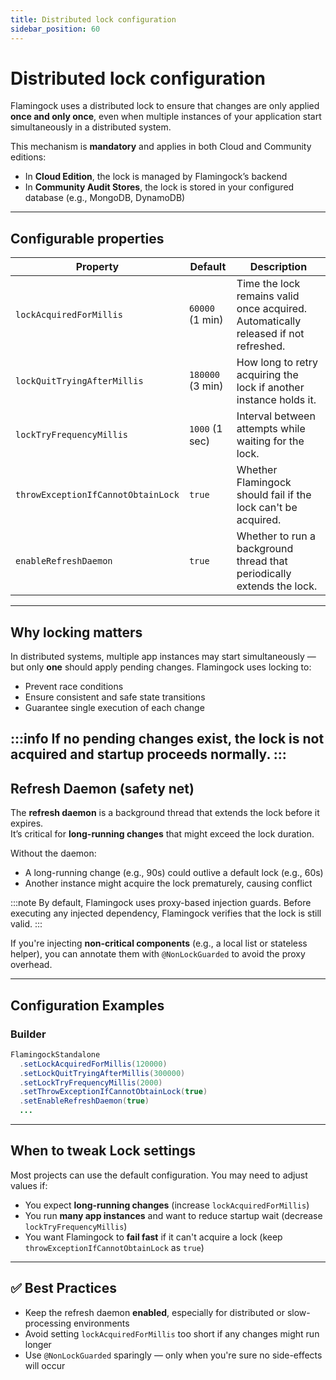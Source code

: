 ```yaml
---
title: Distributed lock configuration
sidebar_position: 60
---
```


# Distributed lock configuration

Flamingock uses a distributed lock to ensure that changes are only applied **once and only once**, even when multiple instances of your application start simultaneously in a distributed system.

This mechanism is **mandatory** and applies in both Cloud and Community editions:

- In **Cloud Edition**, the lock is managed by Flamingock’s backend
- In **Community Audit Stores**, the lock is stored in your configured database (e.g., MongoDB, DynamoDB)

---

## Configurable properties

| Property                             | Default          | Description                                                                         |
|--------------------------------------|------------------|-------------------------------------------------------------------------------------|
| `lockAcquiredForMillis`              | `60000` (1 min)  | Time the lock remains valid once acquired. Automatically released if not refreshed. |
| `lockQuitTryingAfterMillis`          | `180000` (3 min) | How long to retry acquiring the lock if another instance holds it.                  |
| `lockTryFrequencyMillis`             | `1000` (1 sec)   | Interval between attempts while waiting for the lock.                               |
| `throwExceptionIfCannotObtainLock`   | `true`           | Whether Flamingock should fail if the lock can't be acquired.                       |
| `enableRefreshDaemon`                | `true`           | Whether to run a background thread that periodically extends the lock.              |

---

## Why locking matters

In distributed systems, multiple app instances may start simultaneously — but only **one** should apply pending changes. Flamingock uses locking to:

- Prevent race conditions
- Ensure consistent and safe state transitions
- Guarantee single execution of each change

:::info
If no pending changes exist, the lock is not acquired and startup proceeds normally.
:::
---

## Refresh Daemon (safety net)

The **refresh daemon** is a background thread that extends the lock before it expires.  
It’s critical for **long-running changes** that might exceed the lock duration.

Without the daemon:

- A long-running change (e.g., 90s) could outlive a default lock (e.g., 60s)
- Another instance might acquire the lock prematurely, causing conflict

:::note
By default, Flamingock uses proxy-based injection guards. Before executing any injected dependency, Flamingock verifies that the lock is still valid.
:::

If you're injecting **non-critical components** (e.g., a local list or stateless helper), you can annotate them with `@NonLockGuarded` to avoid the proxy overhead.

---

## Configuration Examples

### Builder
```java
FlamingockStandalone
  .setLockAcquiredForMillis(120000)
  .setLockQuitTryingAfterMillis(300000)
  .setLockTryFrequencyMillis(2000)
  .setThrowExceptionIfCannotObtainLock(true)
  .setEnableRefreshDaemon(true)
  ...
```

---

## When to tweak Lock settings

Most projects can use the default configuration. You may need to adjust values if:

- You expect **long-running changes** (increase `lockAcquiredForMillis`)
- You run **many app instances** and want to reduce startup wait (decrease `lockTryFrequencyMillis`)
- You want Flamingock to **fail fast** if it can't acquire a lock (keep `throwExceptionIfCannotObtainLock` as `true`)

---

## ✅ Best Practices

- Keep the refresh daemon **enabled**, especially for distributed or slow-processing environments
- Avoid setting `lockAcquiredForMillis` too short if any changes might run longer
- Use `@NonLockGuarded` sparingly — only when you're sure no side-effects will occur

[//]: # (TODO: Add "🛠 Troubleshooting" section)
